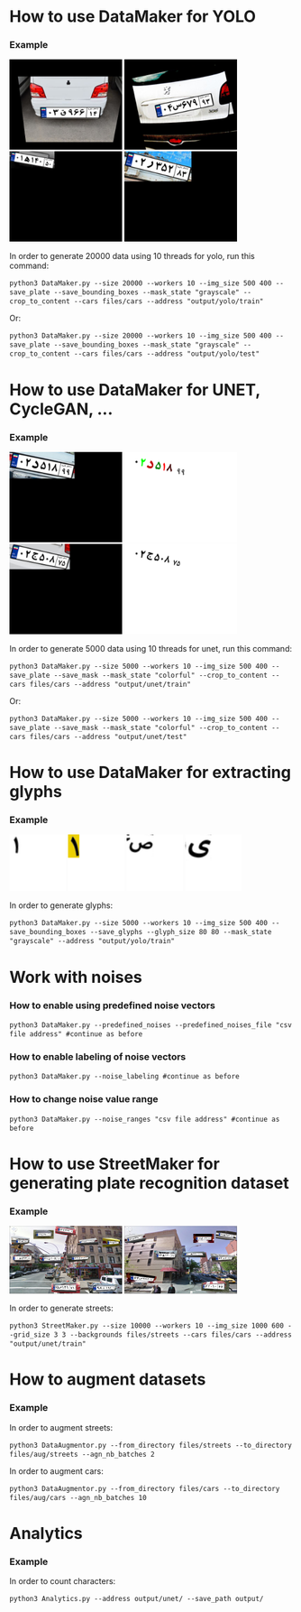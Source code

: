 <h1>How to use DataMaker for YOLO</h1>
<h3>Example</h3>
<p>
  <img src="generated_examples/yolo1.png" width="200">
  <img src="generated_examples/yolo2.png" width="200"><br/>
  <img src="generated_examples/yolo-crp1.png" width="200">
  <img src="generated_examples/yolo-crp2.png" width="200"><br/>
</p>

In order to generate 20000 data using 10 threads for yolo, run this command:

```
python3 DataMaker.py --size 20000 --workers 10 --img_size 500 400 --save_plate --save_bounding_boxes --mask_state "grayscale" --crop_to_content --cars files/cars --address "output/yolo/train"

```
Or:

```
python3 DataMaker.py --size 20000 --workers 10 --img_size 500 400 --save_plate --save_bounding_boxes --mask_state "grayscale" --crop_to_content --cars files/cars --address "output/yolo/test"

```


<h1>How to use DataMaker for UNET, CycleGAN, ...</h1>
<h3>Example</h3>
<p>
  <img src="generated_examples/seg-cfl.png" width="200">
  <img src="generated_examples/seg-clr-m.png" width="200"><br/>
  <img src="generated_examples/seg-gry.png" width="200">
  <img src="generated_examples/seg-gry-m.png" width="200"><br/>
</p>
In order to generate 5000 data using 10 threads for unet, run this command:

```
python3 DataMaker.py --size 5000 --workers 10 --img_size 500 400 --save_plate --save_mask --mask_state "colorful" --crop_to_content --cars files/cars --address "output/unet/train"
```

Or:

```
python3 DataMaker.py --size 5000 --workers 10 --img_size 500 400 --save_plate --save_mask --mask_state "colorful" --crop_to_content --cars files/cars --address "output/unet/test"
```

<h1>How to use DataMaker for extracting glyphs</h1>
<h3>Example</h3>
<p>
  <img src="generated_examples/glyph1.png" width="100">
  <img src="generated_examples/glyph2.png" width="100">
  <img src="generated_examples/glyph3.png" width="100">
  <img src="generated_examples/glyph4.png" width="100"><br/>
</p>

In order to generate glyphs:

```
python3 DataMaker.py --size 5000 --workers 10 --img_size 500 400 --save_bounding_boxes --save_glyphs --glyph_size 80 80 --mask_state "grayscale" --address "output/yolo/train"
```

<h1>Work with noises</h1>
<h3>How to enable using predefined noise vectors</h3>

```
python3 DataMaker.py --predefined_noises --predefined_noises_file "csv file address" #continue as before
```

<h3>How to enable labeling of noise vectors</h3>

```
python3 DataMaker.py --noise_labeling #continue as before
```

<h3>How to change noise value range</h3>

```
python3 DataMaker.py --noise_ranges "csv file address" #continue as before
```

<h1>How to use StreetMaker for generating plate recognition dataset</h1>
<h3>Example</h3>
<p>
  <img src="generated_examples/street1.png" width="200">
  <img src="generated_examples/street2.png" width="200"><br/>
</p>

In order to generate streets:

```
python3 StreetMaker.py --size 10000 --workers 10 --img_size 1000 600 --grid_size 3 3 --backgrounds files/streets --cars files/cars --address "output/unet/train"
```


<h1>How to augment datasets</h1>
<h3>Example</h3>

In order to augment streets:

```
python3 DataAugmentor.py --from_directory files/streets --to_directory files/aug/streets --agn_nb_batches 2
```
In order to augment cars:

```
python3 DataAugmentor.py --from_directory files/cars --to_directory files/aug/cars --agn_nb_batches 10

```

<h1>Analytics</h1>
<h3>Example</h3>

In order to count characters:

```
python3 Analytics.py --address output/unet/ --save_path output/
```
